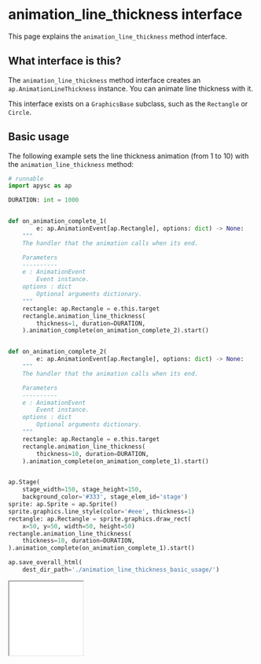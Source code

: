 # animation_line_thickness interface

This page explains the `animation_line_thickness` method interface.

## What interface is this?

The `animation_line_thickness` method interface creates an `ap.AnimationLineThickness` instance. You can animate line thickness with it.

This interface exists on a `GraphicsBase` subclass, such as the `Rectangle` or `Circle`.

## Basic usage

The following example sets the line thickness animation (from 1 to 10) with the `animation_line_thickness` method:

```py
# runnable
import apysc as ap

DURATION: int = 1000


def on_animation_complete_1(
        e: ap.AnimationEvent[ap.Rectangle], options: dict) -> None:
    """
    The handler that the animation calls when its end.

    Parameters
    ----------
    e : AnimationEvent
        Event instance.
    options : dict
        Optional arguments dictionary.
    """
    rectangle: ap.Rectangle = e.this.target
    rectangle.animation_line_thickness(
        thickness=1, duration=DURATION,
    ).animation_complete(on_animation_complete_2).start()


def on_animation_complete_2(
        e: ap.AnimationEvent[ap.Rectangle], options: dict) -> None:
    """
    The handler that the animation calls when its end.

    Parameters
    ----------
    e : AnimationEvent
        Event instance.
    options : dict
        Optional arguments dictionary.
    """
    rectangle: ap.Rectangle = e.this.target
    rectangle.animation_line_thickness(
        thickness=10, duration=DURATION,
    ).animation_complete(on_animation_complete_1).start()


ap.Stage(
    stage_width=150, stage_height=150,
    background_color='#333', stage_elem_id='stage')
sprite: ap.Sprite = ap.Sprite()
sprite.graphics.line_style(color='#eee', thickness=1)
rectangle: ap.Rectangle = sprite.graphics.draw_rect(
    x=50, y=50, width=50, height=50)
rectangle.animation_line_thickness(
    thickness=10, duration=DURATION,
).animation_complete(on_animation_complete_1).start()

ap.save_overall_html(
    dest_dir_path='./animation_line_thickness_basic_usage/')
```

<iframe src="static/animation_line_thickness_basic_usage/index.html" width="150" height="150"></iframe>